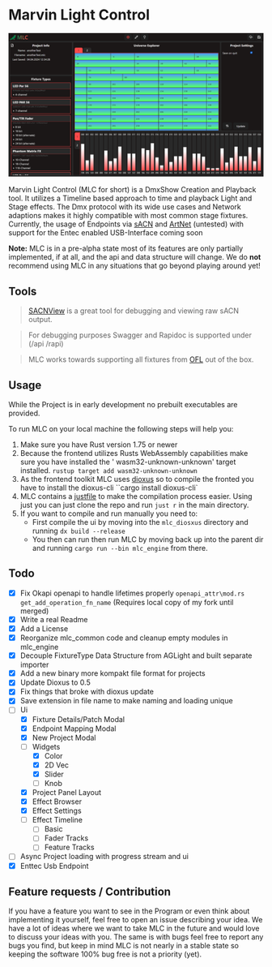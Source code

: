 # Marvin Light Control

![MLC](/images/mlc_configure_page.png)

Marvin Light Control (MLC for short) is a DmxShow Creation and Playback tool.
It utilizes a Timeline based approach to time and playback Light and Stage effects.
The Dmx protocol with its wide use cases and Network adaptions makes it highly compatible with most common stage
fixtures.
Currently, the usage of Endpoints
via [sACN](https://en.wikipedia.org/wiki/Architecture_for_Control_Networks#External_extensions)
and [ArtNet](https://art-net.org.uk/) (untested) with support for the Entec enabled USB-Interface coming soon

**Note:** MLC is in a pre-alpha state most of its features are only partially implemented, if at all, and the api and
data
structure will change.
We do **not** recommend using MLC in any situations that go beyond playing around yet!

## Tools

> [SACNView](https://sacnview.org/) is a great tool for debugging and viewing raw sACN output.

> For debugging purposes Swagger and Rapidoc is supported under (/api /rapi)

> MLC works towards supporting all fixtures from [OFL](https://open-fixture-library.org/) out of the box.

## Usage

While the Project is in early development no prebuilt executables are provided.

To run MLC on your local machine the following steps will help you:

1. Make sure you have Rust version 1.75 or newer
2. Because the frontend utilizes Rusts WebAssembly capabilities make sure you have installed the '
   wasm32-unknown-unknown' target installed.
   ``rustup target add wasm32-unknown-unknown``
3. As the frontend toolkit MLC uses [dioxus](https://dioxuslabs.com/) so to compile the fronted you have to install the
   dioxus-cli
   ``cargo install dioxus-cli`
4. MLC contains a [justfile](https://github.com/casey/just) to make the compilation process easier. Using just you can
   just clone the repo and run ``just r`` in the main directory.
5. If you want to compile and run manually you need to:
    - First compile the ui by moving into the ``mlc_diosxus`` directory and running `dx build --release`
    - You then can run then run MLC by moving back up into the parent dir and running ``cargo run --bin mlc_engine``
      from there.

## Todo

- [X] Fix Okapi openapi to handle lifetimes properly `openapi_attr\mod.rs get_add_operation_fn_name` (Requires local
  copy of my fork until merged)
- [X] Write a real Readme
- [X] Add a License
- [X] Reorganize mlc_common code and cleanup empty modules in mlc_engine
- [X] Decouple FixtureType Data Structure from AGLight and built separate importer
- [X] Add a new binary more kompakt file format for projects
- [X] Update Dioxus to 0.5
- [X] Fix things that broke with dioxus update
- [X] Save extension in file name to make naming and loading unique
- [ ] Ui
    - [X] Fixture Details/Patch Modal
    - [X] Endpoint Mapping Modal
    - [X] New Project Modal
    - [ ] Widgets
        - [X] Color
        - [X] 2D Vec
        - [X] Slider
        - [ ] Knob
    - [X] Project Panel Layout
    - [X] Effect Browser
    - [X] Effect Settings
    - [ ] Effect Timeline
        - [ ] Basic
        - [ ] Fader Tracks
        - [ ] Feature Tracks
- [ ] Async Project loading with progress stream and ui
- [X] Enttec Usb Endpoint

## Feature requests / Contribution

If you have a feature you want to see in the Program or even think about implementing it yourself, feel free to open an
issue describing your idea.
We have a lot of ideas where we want to take MLC in the future and would love to discuss your ideas with you.
The same is with bugs feel free to report any bugs you find, but keep in mind MLC is not nearly in a stable state so
keeping the software 100% bug free is not a priority (yet).
